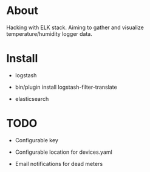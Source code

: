 # About

Hacking with ELK stack. Aiming to gather and visualize temperature/humidity logger data.


# Install

 * logstash

 * bin/plugin install logstash-filter-translate
 
 * elasticsearch


# TODO

 * Configurable key

 * Configurable location for devices.yaml

 * Email notifications for dead meters


